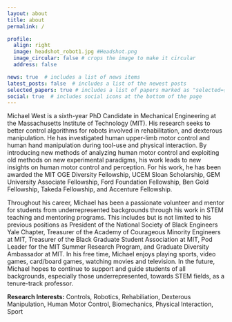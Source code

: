 ```yaml
---
layout: about
title: about
permalink: /

profile:
  align: right
  image: headshot_robot1.jpg #Headshot.png
  image_circular: false # crops the image to make it circular
  address: false

news: true  # includes a list of news items
latest_posts: false  # includes a list of the newest posts
selected_papers: true # includes a list of papers marked as "selected={true}"
social: true  # includes social icons at the bottom of the page
---
```


<!--- Write your biography here. Tell the world about yourself. Link to your favorite [subreddit](http://reddit.com). You can put a picture in, too. The code is already in, just name your picture `prof_pic.jpg` and put it in the `img/` folder.

Put your address / P.O. box / other info right below your picture. You can also disable any of these elements by editing `profile` property of the YAML header of your `_pages/about.md`. Edit `_bibliography/papers.bib` and Jekyll will render your [publications page](/al-folio/publications/) automatically.

Link to your social media connections, too. This theme is set up to use [Font Awesome icons](http://fortawesome.github.io/Font-Awesome/) and [Academicons](https://jpswalsh.github.io/academicons/), like the ones below. Add your Facebook, Twitter, LinkedIn, Google Scholar, or just disable all of them. -->

Michael West is a sixth-year PhD Candidate in Mechanical Engineering at the Massachusetts Institute of Technology (MIT). His research seeks to better control algorithms for robots involved in rehabilitation, and dexterous manipulation. He has investigated human upper-limb motor control and human hand manipulation during tool-use and physical interaction. By introducing new methods of analyzing human motor control and exploiting old methods on new experimental paradigms, his work leads to new insights on human motor control and perception. For his work, he has been awarded the MIT OGE Diversity Fellowship, UCEM Sloan Scholarship, GEM University Associate Fellowship, Ford Foundation Fellowship, Ben Gold Fellowship, Takeda Fellowship, and Accenture Fellowship.

<!-- Michael is also a MIT Office of Graduate Education Diversity Fellowship recipient, a Ben Gold Fellowship recipient, Takeda Fellowship Recipient, an Alfred P. Sloan Scholar, GEM University Associate Fellow, and a Ford Foundation Fellow. In 2018, Michael received a Bachelor of Science in Mechanical Engineering, from Yale University. In 2020, he received a Master of Science in Mechanical Engineering from MIT. -->

Throughout his career, Michael has been a passionate volunteer and mentor for students from underrepresented backgrounds through his work in STEM teaching and mentoring programs. This includes but is not limited to his previous positions as President of the National Society of Black Engineers Yale Chapter, Treasurer of the Academy of Courageous Minority Engineers at MIT, Treasurer of the Black Graduate Student Association at MIT, Pod Leader for the MIT Summer Research Program, and Graduate Diversity Ambassador at MIT. In his free time, Michael enjoys playing sports, video games, card/board games, watching movies and television. In the future, Michael hopes to continue to support and guide students of all backgrounds, especially those underrepresented, towards STEM fields, as a tenure-track professor.

<b>Research Interests:</b> Controls, Robotics, Rehabiliation, Dexterous Manipulation, Human Motor Control, Biomechanics, Physical Interaction, Sport